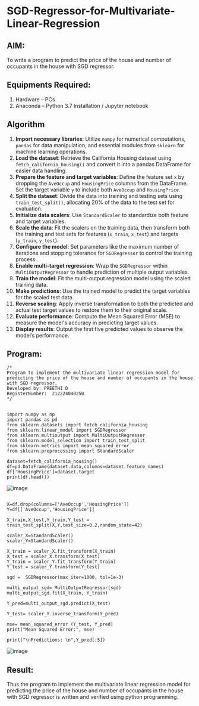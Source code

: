 # SGD-Regressor-for-Multivariate-Linear-Regression

## AIM:
To write a program to predict the price of the house and number of occupants in the house with SGD regressor.

## Equipments Required:
1. Hardware – PCs
2. Anaconda – Python 3.7 Installation / Jupyter notebook

## Algorithm

1. **Import necessary libraries**: Utilize `numpy` for numerical computations, `pandas` for data manipulation, and essential modules from `sklearn` for machine learning operations.  
2. **Load the dataset**: Retrieve the California Housing dataset using `fetch_california_housing()` and convert it into a pandas DataFrame for easier data handling.  
3. **Prepare the feature and target variables**: Define the feature set `x` by dropping the `AveOccup` and `HousingPrice` columns from the DataFrame. Set the target variable `y` to include both `AveOccup` and `HousingPrice`.  
4. **Split the dataset**: Divide the data into training and testing sets using `train_test_split()`, allocating 20% of the data to the test set for evaluation.  
5. **Initialize data scalers**: Use `StandardScaler` to standardize both feature and target variables.  
6. **Scale the data**: Fit the scalers on the training data, then transform both the training and test sets for features (`x_train`, `x_test`) and targets (`y_train`, `y_test`).  
7. **Configure the model**: Set parameters like the maximum number of iterations and stopping tolerance for `SGDRegressor` to control the training process.  
8. **Enable multi-target regression**: Wrap the `SGDRegressor` within `MultiOutputRegressor` to handle prediction of multiple output variables.  
9. **Train the model**: Fit the multi-output regression model using the scaled training data.  
10. **Make predictions**: Use the trained model to predict the target variables for the scaled test data.  
11. **Reverse scaling**: Apply inverse transformation to both the predicted and actual test target values to restore them to their original scale.  
12. **Evaluate performance**: Compute the Mean Squared Error (MSE) to measure the model's accuracy in predicting target values.  
13. **Display results**: Output the first five predicted values to observe the model’s performance.


## Program:
```
/*
Program to implement the multivariate linear regression model for predicting the price of the house and number of occupants in the house with SGD regressor.
Developed by: PREETHI D
RegisterNumber:  212224040250
*/
```
``` 

import numpy as np
import pandas as pd
from sklearn.datasets import fetch_california_housing
from sklearn.linear_model import SGDRegressor
from sklearn.multioutput import MultiOutputRegressor
from sklearn.model_selection import train_test_split
from sklearn.metrics import mean_squared_error
from sklearn.preprocessing import StandardScaler

dataset=fetch_california_housing()
df=pd.DataFrame(dataset.data,columns=dataset.feature_names)
df['HousingPrice']=dataset.target
print(df.head())
```
![image](https://github.com/user-attachments/assets/6ba7c8f3-d491-470e-847a-bbfae50d06db)

``` 

X=df.drop(columns=['AveOccup','HousingPrice'])
Y=df[['AveOccup','HousingPrice']]

X_train,X_test,Y_train,Y_test = train_test_split(X,Y,test_size=0.2,random_state=42)

scaler_X=StandardScaler()
scaler_Y=StandardScaler()

X_train = scaler_X.fit_transform(X_train) 
X_test = scaler_X.transform(X_test) 
Y_train = scaler_Y.fit_transform(Y_train) 
Y_test = scaler_Y.transform(Y_test)

```
```
sgd =  SGDRegressor(max_iter=1000, tol=1e-3) 

multi_output_sgd= MultiOutputRegressor(sgd) 
multi_output_sgd.fit(X_train, Y_train) 

Y_pred=multi_output_sgd.predict(X_test) 

Y_test= scaler_Y.inverse_transform(Y_pred)  
 
mse= mean_squared_error (Y_test, Y_pred) 
print("Mean Squared Error:", mse) 

print("\nPredictions: \n",Y_pred[:5])

```
![image](https://github.com/user-attachments/assets/f8488e5d-ec4e-46de-89af-546ad217bb2b)
## Result:
Thus the program to implement the multivariate linear regression model for predicting the price of the house and number of occupants in the house with SGD regressor is written and verified using python programming.
